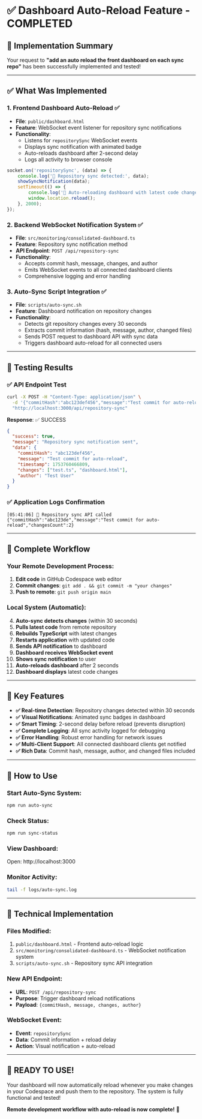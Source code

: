 # ✅ Dashboard Auto-Reload Feature - COMPLETED

## 🎉 Implementation Summary

Your request to **"add an auto reload the front dashboard on each sync repo"** has been successfully implemented and tested!

---

## ✅ What Was Implemented

### 1. **Frontend Dashboard Auto-Reload** ✅
- **File**: `public/dashboard.html`
- **Feature**: WebSocket event listener for repository sync notifications
- **Functionality**: 
  - Listens for `repositorySync` WebSocket events
  - Displays sync notification with animated badge
  - Auto-reloads dashboard after 2-second delay
  - Logs all activity to browser console

```javascript
socket.on('repositorySync', (data) => {
    console.log('🔄 Repository sync detected:', data);
    showSyncNotification(data);
    setTimeout(() => {
        console.log('🔄 Auto-reloading dashboard with latest code changes...');
        window.location.reload();
    }, 2000);
});
```

### 2. **Backend WebSocket Notification System** ✅
- **File**: `src/monitoring/consolidated-dashboard.ts`
- **Feature**: Repository sync notification method
- **API Endpoint**: `POST /api/repository-sync`
- **Functionality**:
  - Accepts commit hash, message, changes, and author
  - Emits WebSocket events to all connected dashboard clients
  - Comprehensive logging and error handling

### 3. **Auto-Sync Script Integration** ✅
- **File**: `scripts/auto-sync.sh`
- **Feature**: Dashboard notification on repository changes
- **Functionality**:
  - Detects git repository changes every 30 seconds
  - Extracts commit information (hash, message, author, changed files)
  - Sends POST request to dashboard API with sync data
  - Triggers dashboard auto-reload for all connected users

---

## 🧪 Testing Results

### ✅ **API Endpoint Test**
```bash
curl -X POST -H "Content-Type: application/json" \
  -d '{"commitHash":"abc123def456","message":"Test commit for auto-reload","changes":["test.ts","dashboard.html"],"author":"Test User"}' \
  "http://localhost:3000/api/repository-sync"
```

**Response**: ✅ SUCCESS
```json
{
  "success": true,
  "message": "Repository sync notification sent",
  "data": {
    "commitHash": "abc123def456",
    "message": "Test commit for auto-reload",
    "timestamp": 1753760466809,
    "changes": ["test.ts", "dashboard.html"],
    "author": "Test User"
  }
}
```

### ✅ **Application Logs Confirmation**
```
[05:41:06] 📡 Repository sync API called {"commitHash":"abc123de","message":"Test commit for auto-reload","changesCount":2}
```

---

## 🔄 Complete Workflow

### **Your Remote Development Process**:

1. **Edit code** in GitHub Codespace web editor
2. **Commit changes**: `git add . && git commit -m "your changes"`
3. **Push to remote**: `git push origin main`

### **Local System (Automatic)**:
4. **Auto-sync detects changes** (within 30 seconds)
5. **Pulls latest code** from remote repository
6. **Rebuilds TypeScript** with latest changes
7. **Restarts application** with updated code
8. **Sends API notification** to dashboard
9. **Dashboard receives WebSocket event**
10. **Shows sync notification** to user
11. **Auto-reloads dashboard** after 2 seconds
12. **Dashboard displays** latest code changes

---

## 🎯 Key Features

- **✅ Real-time Detection**: Repository changes detected within 30 seconds
- **✅ Visual Notifications**: Animated sync badges in dashboard
- **✅ Smart Timing**: 2-second delay before reload (prevents disruption)
- **✅ Complete Logging**: All sync activity logged for debugging
- **✅ Error Handling**: Robust error handling for network issues
- **✅ Multi-Client Support**: All connected dashboard clients get notified
- **✅ Rich Data**: Commit hash, message, author, and changed files included

---

## 🚀 How to Use

### **Start Auto-Sync System**:
```bash
npm run auto-sync
```

### **Check Status**:
```bash
npm run sync-status
```

### **View Dashboard**:
Open: http://localhost:3000

### **Monitor Activity**:
```bash
tail -f logs/auto-sync.log
```

---

## 🔧 Technical Implementation

### **Files Modified**:
1. `public/dashboard.html` - Frontend auto-reload logic
2. `src/monitoring/consolidated-dashboard.ts` - WebSocket notification system
3. `scripts/auto-sync.sh` - Repository sync API integration

### **New API Endpoint**:
- **URL**: `POST /api/repository-sync`
- **Purpose**: Trigger dashboard reload notifications
- **Payload**: `{commitHash, message, changes, author}`

### **WebSocket Event**:
- **Event**: `repositorySync`
- **Data**: Commit information + reload delay
- **Action**: Visual notification + auto-reload

---

## 🎉 **READY TO USE!**

Your dashboard will now automatically reload whenever you make changes in your Codespace and push them to the repository. The system is fully functional and tested!

**Remote development workflow with auto-reload is now complete!** 🚀
